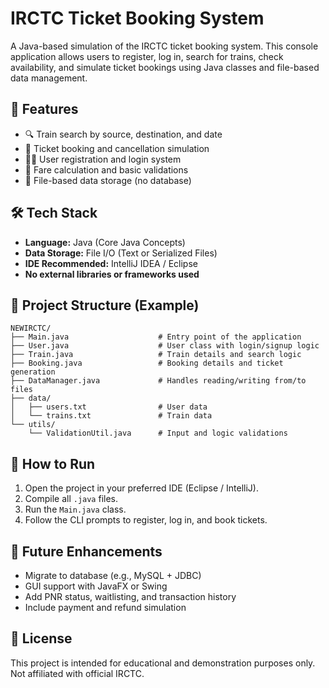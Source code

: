 
# IRCTC Ticket Booking System 

A Java-based simulation of the IRCTC ticket booking system. This console application allows users to register, log in, search for trains, check availability, and simulate ticket bookings using Java classes and file-based data management.

## 🚀 Features

- 🔍 Train search by source, destination, and date  
- 🧾 Ticket booking and cancellation simulation  
- 🧑‍💻 User registration and login system  
- 🧮 Fare calculation and basic validations  
- 📁 File-based data storage (no database)  

## 🛠️ Tech Stack

- **Language:** Java (Core Java Concepts)  
- **Data Storage:** File I/O (Text or Serialized Files)  
- **IDE Recommended:** IntelliJ IDEA / Eclipse  
- **No external libraries or frameworks used**

## 📂 Project Structure (Example)

```
NEWIRCTC/
├── Main.java                    # Entry point of the application
├── User.java                    # User class with login/signup logic
├── Train.java                   # Train details and search logic
├── Booking.java                 # Booking details and ticket generation
├── DataManager.java             # Handles reading/writing from/to files
├── data/
│   ├── users.txt                # User data
│   └── trains.txt               # Train data
└── utils/
    └── ValidationUtil.java      # Input and logic validations
```

## 🧪 How to Run

1. Open the project in your preferred IDE (Eclipse / IntelliJ).
2. Compile all `.java` files.
3. Run the `Main.java` class.
4. Follow the CLI prompts to register, log in, and book tickets.

## 🧩 Future Enhancements

- Migrate to database (e.g., MySQL + JDBC)  
- GUI support with JavaFX or Swing  
- Add PNR status, waitlisting, and transaction history  
- Include payment and refund simulation  

## 📄 License

This project is intended for educational and demonstration purposes only. Not affiliated with official IRCTC.
